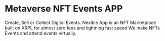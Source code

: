 # Metaverse NFT Events APP
Create, Sell or Collect Digital Events.
Nexible App is an NFT Marketplace built on XRPL for almost zero fees and lightning fast speed
We make NFTs Events and attend events virtually.













